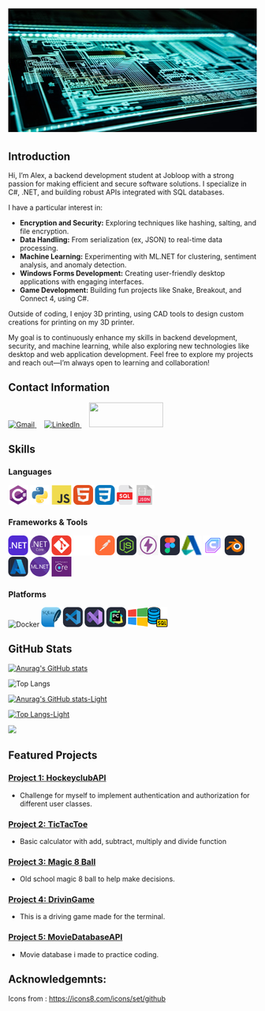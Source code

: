 # <img src="images/chip.jpg" alt="meg" width="100%" height="250">

## Introduction

Hi, I’m Alex, a backend development student at Jobloop with a strong passion for making efficient and secure software solutions.
I specialize in C#, .NET, and building robust APIs integrated with SQL databases.

I have a particular interest in:

- **Encryption and Security:** Exploring techniques like hashing, salting, and file encryption.
- **Data Handling:** From serialization (ex, JSON) to real-time data processing.
- **Machine Learning:** Experimenting with ML.NET for clustering, sentiment analysis, and anomaly detection.
- **Windows Forms Development:** Creating user-friendly desktop applications with engaging interfaces.
- **Game Development:** Building fun projects like Snake, Breakout, and Connect 4, using C#.

Outside of coding, I enjoy 3D printing, using CAD tools to design custom creations for printing on my 3D printer.

My goal is to continuously enhance my skills in backend development, security, and machine learning, while also exploring new technologies like desktop and web application development. Feel free to explore my projects and reach out—I’m always open to learning and collaboration!


## Contact Information

<a href="mailto:bax082024@gmail.com">
  <img src="https://img.shields.io/badge/-Gmail-D14836?style=flat-square&logo=gmail&logoColor=white" alt="Gmail" width="150" height="50">
</a>
&nbsp;&nbsp;&nbsp;
<a href="https://www.linkedin.com/in/alexander-busch-2789b4334/">
  <img src="https://img.shields.io/badge/LinkedIn-blue?style=flat-square&logo=linkedin&logoColor=white" alt="LinkedIn" width="150" height="50">
</a>
&nbsp;&nbsp;&nbsp;
<a href="https://discordapp.com/users/1274996112578707456"><img src="https://img.shields.io/badge/Discord-5865F2?logo=discord&logoColor=white" width="150" height="50px"></a>




## Skills

### Languages
 <img src="images/csharp.svg" alt="C#" width="40" height="40">  <img src="images/python-original.svg" alt="Python" width="40" height="40">  <img src="images/Js.svg" alt="JavaScript" width="40" height="40">  <img src="images/HTML.svg" alt="HTML" width="40" height="40">  <img src="images/CSS.svg" alt="CSS" width="40" height="40"><img src="images/sql.png" alt="sql" width="40" height="40"><img src="images/json.png" alt="json" width="40" height="40">  

### Frameworks & Tools 
 <img src="images/DotNet.svg" alt=".NET" width="40" height="40">  <img src="images/netcore.png" alt="ASP.NET Core" width="40" height="40">  <img src="images/Git.svg" alt="Git" width="40" height="40">  <img src="images/white-git.png" alt="GitHub" width="40" height="40">  <img src="images/Postman.svg" alt="Postman" width="40" height="40">  <img src="images/NodeJS-Dark.svg" alt="Node.js" width="40" height="40">  <img src="images/Thunder.png" alt="Thunder Client" width="40" height="40">  <img src="images/Figma-Dark.svg" alt="Figma" width="40" height="40">  <img src="images/autodesk.png" alt="Autodesk" width="40" height="40">  <img src="images/ultimaker-cura.png" alt="Ultimaker Cura" width="40" height="40">  <img src="images/Blender-Dark.svg" alt="Blender" width="40" height="40">  <img src="images/Azure-Dark.svg" alt="Azure" width="40" height="40"> <img src="images/mlnet.png" alt="ml" width="40" height="40"> <img src="images/entityframework.png" alt="framework" width="40" height="40">


### Platforms
 <img src="https://img.shields.io/badge/-Docker-2496ED?style=flat-square&logo=docker&logoColor=white" alt="Docker" width="40" height="40">  <img src="images/SQLite.svg" alt="SQL Server" width="40" height="40">  <img src="images/VSCode-Dark.svg" alt="Visual Studio Code" width="40" height="40">  <img src="images/VisualStudio.svg" alt="Visual Studio" width="40" height="40">  <img src="images/PyCharm-Dark.svg" alt="PyCharm" width="40" height="40">  <img src="images/windows.png" alt="Windows" width="40" height="40"><img src="images/sqlserver.png" alt="CSS" width="40" height="40">   



## GitHub Stats


[![Anurag's GitHub stats](https://github-readme-stats.vercel.app/api?username=bax082024&hide=stars&show_icons=true&bg_color=0d1117&title_color=ffffff&icon_color=79ff97&text_color=ffffff&border_color=30363d&border_radius=10)](https://github.com/bax082024/github-readme-stats)

![Top Langs](https://github-readme-stats.vercel.app/api/top-langs/?username=bax082024&layout=compact&bg_color=0d1117&size_weight=0.2&count_weight=0.5&title_color=ffffff&text_color=ffffff&border_color=30363d&border_radius=10)

[![Anurag's GitHub stats-Light](https://github-readme-stats.vercel.app/api?username=bax082024&show_icons=true&bg_color=100,ffecd9,f21f1f&title_color=f21f1f&icon_color=f21f1f&text_color=636363&border_color=787878&border_radius=10&theme=default#gh-light-mode-only)](https://github.com/bax082024/github-readme-stats#gh-light-mode-only)

[![Top Langs-Light](https://github-readme-stats.vercel.app/api/top-langs/?username=bax082024&size_weight=1&count_weight=0.5&bg_color=120,ffecd9,f21f1f&title_color=f21f1f&icon_color=f21f1f&text_color=636363&border_color=787878&border_radius=10&theme=default#gh-light-mode-only)](https://github.com/bax082024/github-readme-stats#gh-light-mode-only)

![](https://komarev.com/ghpvc/?username=bax082024&color=30363d&style=flat-square)

## Featured Projects

### [Project 1: HockeyclubAPI](https://github.com/bax082024/HockeyClubAPI)
- Challenge for myself to implement authentication and authorization for different user classes.

### [Project 2: TicTacToe](https://github.com/bax082024/TicTacToe)
- Basic calculator with add, subtract, multiply and divide function

### [Project 3: Magic 8 Ball](https://github.com/bax082024/Magic-8-Ball-JS.git)
- Old school magic 8 ball to help make decisions.

### [Project 4: DrivinGame](https://github.com/bax082024/DrivinGame-)
- This is a driving game made for the terminal.

### [Project 5: MovieDatabaseAPI](https://github.com/bax082024/MovieDataBaseAPI)
- Movie database i made to practice coding.


## Acknowledgemnts:
Icons from : https://icons8.com/icons/set/github
